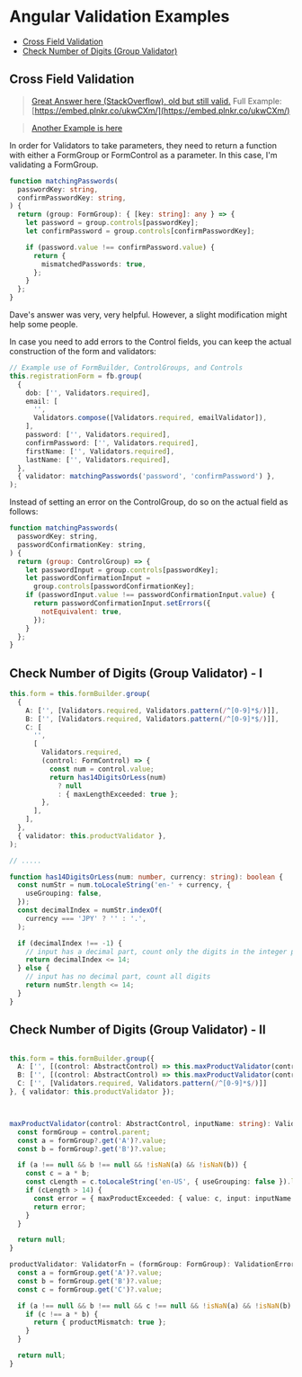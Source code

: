 # Angular Validation Examples

<!-- @import "[TOC]" {cmd="toc" depthFrom=2 depthTo=6 orderedList=false} -->

<!-- code_chunk_output -->

- [Cross Field Validation](#-cross-field-validation)
- [Check Number of Digits (Group Validator)](#-check-number-of-digits-group-validator)

<!-- /code_chunk_output -->

## Cross Field Validation

> [Great Answer here (StackOverflow), old but still valid.](https://stackoverflow.com/questions/31788681/angular2-validator-which-relies-on-multiple-form-fields)
> Full Example: [https://embed.plnkr.co/ukwCXm/](https://embed.plnkr.co/ukwCXm/)

> [Another Example is here](https://dzone.com/articles/how-to-do-conditional-validation-on-valuechanges-m)

In order for Validators to take parameters, they need to return a function with either a FormGroup or FormControl as a parameter.
In this case, I'm validating a FormGroup.

```ts
function matchingPasswords(
  passwordKey: string,
  confirmPasswordKey: string,
) {
  return (group: FormGroup): { [key: string]: any } => {
    let password = group.controls[passwordKey];
    let confirmPassword = group.controls[confirmPasswordKey];

    if (password.value !== confirmPassword.value) {
      return {
        mismatchedPasswords: true,
      };
    }
  };
}
```

Dave's answer was very, very helpful. However, a slight modification might help some people.

In case you need to add errors to the Control fields, you can keep the actual construction of the form and validators:

```ts
// Example use of FormBuilder, ControlGroups, and Controls
this.registrationForm = fb.group(
  {
    dob: ['', Validators.required],
    email: [
      '',
      Validators.compose([Validators.required, emailValidator]),
    ],
    password: ['', Validators.required],
    confirmPassword: ['', Validators.required],
    firstName: ['', Validators.required],
    lastName: ['', Validators.required],
  },
  { validator: matchingPasswords('password', 'confirmPassword') },
);
```

Instead of setting an error on the ControlGroup, do so on the actual field as follows:

```js
function matchingPasswords(
  passwordKey: string,
  passwordConfirmationKey: string,
) {
  return (group: ControlGroup) => {
    let passwordInput = group.controls[passwordKey];
    let passwordConfirmationInput =
      group.controls[passwordConfirmationKey];
    if (passwordInput.value !== passwordConfirmationInput.value) {
      return passwordConfirmationInput.setErrors({
        notEquivalent: true,
      });
    }
  };
}
```

## Check Number of Digits (Group Validator) - I

```ts
this.form = this.formBuilder.group(
  {
    A: ['', [Validators.required, Validators.pattern(/^[0-9]*$/)]],
    B: ['', [Validators.required, Validators.pattern(/^[0-9]*$/)]],
    C: [
      '',
      [
        Validators.required,
        (control: FormControl) => {
          const num = control.value;
          return has14DigitsOrLess(num)
            ? null
            : { maxLengthExceeded: true };
        },
      ],
    ],
  },
  { validator: this.productValidator },
);

// .....

function has14DigitsOrLess(num: number, currency: string): boolean {
  const numStr = num.toLocaleString('en-' + currency, {
    useGrouping: false,
  });
  const decimalIndex = numStr.indexOf(
    currency === 'JPY' ? '' : '.',
  );

  if (decimalIndex !== -1) {
    // input has a decimal part, count only the digits in the integer part
    return decimalIndex <= 14;
  } else {
    // input has no decimal part, count all digits
    return numStr.length <= 14;
  }
}
```

## Check Number of Digits (Group Validator) - II

```ts

this.form = this.formBuilder.group({
  A: ['', [(control: AbstractControl) => this.maxProductValidator(control, 'A'), Validators.required, Validators.pattern(/^[0-9]*$/)]],
  B: ['', [(control: AbstractControl) => this.maxProductValidator(control, 'B'), Validators.required, Validators.pattern(/^[0-9]*$/)]],
  C: ['', [Validators.required, Validators.pattern(/^[0-9]*$/)]]
}, { validator: this.productValidator });



maxProductValidator(control: AbstractControl, inputName: string): ValidationErrors | null {
  const formGroup = control.parent;
  const a = formGroup?.get('A')?.value;
  const b = formGroup?.get('B')?.value;

  if (a !== null && b !== null && !isNaN(a) && !isNaN(b)) {
    const c = a * b;
    const cLength = c.toLocaleString('en-US', { useGrouping: false }).length;
    if (cLength > 14) {
      const error = { maxProductExceeded: { value: c, input: inputName } };
      return error;
    }
  }

  return null;
}

productValidator: ValidatorFn = (formGroup: FormGroup): ValidationErrors | null => {
  const a = formGroup.get('A')?.value;
  const b = formGroup.get('B')?.value;
  const c = formGroup.get('C')?.value;

  if (a !== null && b !== null && c !== null && !isNaN(a) && !isNaN(b) && !isNaN(c)) {
    if (c !== a * b) {
      return { productMismatch: true };
    }
  }

  return null;
}

```
